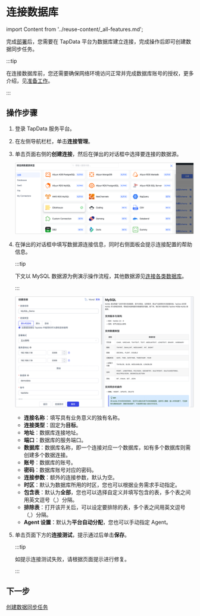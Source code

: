 # 连接数据库
import Content from '../reuse-content/_all-features.md';

<Content />

完成[部署](../installation/README.md)后，您需要在 TapData 平台为数据库建立连接，完成操作后即可创建数据同步任务。

:::tip

在连接数据库前，您还需要确保网络环境访问正常并完成数据库账号的授权，更多介绍，见[准备工作](../prerequisites)。

:::

## 操作步骤

1. 登录 TapData 服务平台。

2. 在左侧导航栏栏，单击**连接管理**。

3. 单击页面右侧的**创建连接**，然后在弹出的对话框中选择要连接的数据源。

   ![](../images/connect_database_demo.png)

4. 在弹出的对话框中填写数据源连接信息，同时右侧面板会提示连接配置的帮助信息。

   :::tip

   下文以 MySQL 数据源为例演示操作流程，其他数据源见[连接各类数据库](../prerequisites)。

   :::

   ![连接配置示例](../images/mysql_connection_demo.png)

   * **连接名称**：填写具有业务意义的独有名称。
   * **连接类型**：固定为**目标**。
   * **地址**：数据库连接地址。
   * **端口**：数据库的服务端口。
   * **数据库**：数据库名称，即一个连接对应一个数据库，如有多个数据库则需创建多个数据连接。
   * **账号**：数据库的账号。
   * **密码**：数据库账号对应的密码。
   * **连接参数**：额外的连接参数，默认为空。
   * **时区**：默认为数据库所用的时区，您也可以根据业务需求手动指定。
   * **包含表**：默认为**全部**，您也可以选择自定义并填写包含的表，多个表之间用英文逗号（,）分隔。
   * **排除表**：打开该开关后，可以设定要排除的表，多个表之间用英文逗号（,）分隔。
   * **Agent 设置**：默认为**平台自动分配**，您也可以手动指定 Agent。

5. 单击页面下方的**连接测试**，提示通过后单击**保存**。

   :::tip

   如提示连接测试失败，请根据页面提示进行修复。

   :::



## 下一步

[创建数据同步任务](create-task.md)
